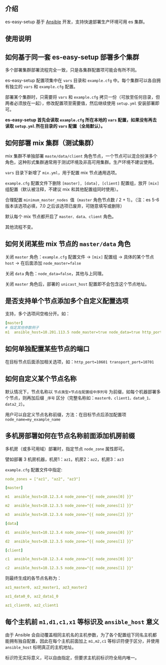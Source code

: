 ## 介绍

es-easy-setup 基于 [Ansible](https://www.ansible.com/) 开发，支持快速部署生产环境可用 es 集群。

## 使用说明

## 如何基于同一套 es-easy-setup 部署多个集群

多个部署集群部署流程完全一致，只是各集群配置项可能会有所不同。

es-easy-setup 配置项集中在 `vars` 目录和 `example.cfg` 中。每个集群可以各自拥有独立的 `vars` 和 `example.cfg` 配置。

部署某个集群时，只需要将 `vars` 和 `example.cfg` 拷贝一份（可放至任何目录，但两者必须放在一起），修改配置项至需要值，然后继续使用 `setup.yml` 安装部署即可。

**es-easy-setup 首先会读取 `example.cfg` 所在本地的 `vars` 配置，如果没有再去读取 `setup.yml` 所在目录的 `vars` 配置（全局默认）。**

## 如何部署 mix 集群（测试集群）

mix 集群不单独部署 `maste/data/client` 角色节点，一个节点可以混合扮演多个角色，这种形式集群通常用于测试环境及非高可用集群。生产环境不建议使用。

`vars` 目录下新增了 `mix.yml`，用于配置 mix 节点通用选项。

`example.cfg` 配置文件下删除 `[master], [data], [client]` 配置组，放开 `[mix]` 组配置（默认被注释，不建议 mix 和其他配置组同时使用）。

合理配置 `minimum_master_nodes `值（`master` 角色节点数 / 2 + 1）。（注：es 5-6 版本该选项必填，7.0 之后该选项已废弃，可随意填写或删除）

默认每个 mix 节点都开启了 `master、data、client` 角色。

其他流程不变。

## 如何关闭某些 mix 节点的 `master/data` 角色

关闭 `master` 角色：`example.cfg` 配置文件 → `[mix]` 配置组 → 具体的某个节点 `host` → 在后面添加 `node_master=false`

关闭 `data` 角色：`node_data=false`，其他与上同理。

关闭 `master` 角色后，部署的 `unicast_host` 配置即不会包含这个节点地址。

## 是否支持单个节点添加多个自定义配置选项

支持，多个选项间空格分开。如：

```yaml
[master]
# 指定其他参数例子
m1  ansible_host=10.201.113.5 node_master=true node_data=true http_port=9201 transport_port=9301 node_name=example
```

## 如何单独配置某些节点的端口

在目标节点后面添加相关选项，如：`http_port=10601 transport_port=10701`

## 如何自定义某个节点名称

默认情况下，节点名称以 `节点类型+节点在配置组中序列号` 为前缀，如每个机器部署多个节点，则再加后缀 `_序号` 区分（完整名称如：`master0，client1，data0_1，data2_2`）。

用户可以自定义节点名称前缀，方法：在目标节点后添加配置项 `node_name=my_example_name`

## 多机房部署如何在节点名称前面添加机房前缀

多机房（或多可用域）部署时，指定节点 `node_zone` 属性即可。

譬如部署 3 机房机器，机房1：`az1`，机房2：`az2`，机房3：`az3`

`example.cfg` 配置文件中指定:

```yaml
node_zones = ["az1", "az2", "az3"]

[master]

m1  ansible_host=10.12.3.4 node_zone="{{ node_zones[0] }}"

m2  ansible_host=10.12.3.5 node_zone="{{ node_zones[1] }}"

m3  ansible_host=10.12.3.6 node_zone="{{ node_zones[2] }}"

[data]

d1  ansible_host=10.12.3.4 node_zone="{{ node_zones[0] }}"

d2  ansible_host=10.12.3.5 node_zone="{{ node_zones[1] }}"

[client]

c1  ansible_host=10.12.3.4 node_zone="{{ node_zones[0] }}"

c2  ansible_host=10.12.3.5 node_zone="{{ node_zones[1] }}"
```

则最终生成的各节点名称为：

```yaml
az1_master0, az2_master1, az3_master2

az1_data0_0, az2_data1_0

az1_client0, az2_client1
```

## 每个主机前 `m1,d1,c1,x1` 等标识及 `ansible_host` 意义

由于 Ansible 会自动覆盖相同主机名的主机参数，为了各个配置组下同名主机都能拥有独自配置，因此在每个主机前面加上 `m1,m2,c1` 等标识符便于区分，并使用 `ansible_host` 标明真正的主机地址。

标识符无实际意义，可以自由指定，但要求主机前标识符全局内唯一。

